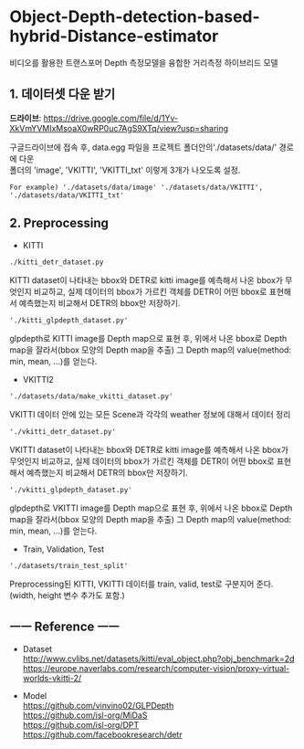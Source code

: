 # Object-Depth-detection-based-hybrid-Distance-estimator
비디오를 활용한 트랜스포머 Depth 측정모델을 융합한 거리측정 하이브리드 모델



## 1. 데이터셋 다운 받기


**드라이브**:
https://drive.google.com/file/d/1Yv-XkVmYVMIxMsoaX0wRP0uc7AgS9XTq/view?usp=sharing

구글드라이브에 접속 후, data.egg 파일을 프로젝트 폴더안의'./datasets/data/' 경로에 다운  
폴더의 'image', 'VKITTI', 'VKITTI_txt' 이렇게 3개가 나오도록 설정.

```
For example) './datasets/data/image' './datasets/data/VKITTI', './datasets/data/VKITTI_txt'
```

## 2. Preprocessing
* KITTI
```
./kitti_detr_dataset.py
```  
KITTI dataset이 나타내는 bbox와 DETR로 kitti image를 예측해서 나온 bbox가 무엇인지 비교하교, 실제 데이터의 bbox가 가르킨 객체를 DETR이 어떤 bbox로 표현해서 예측했는지 비교해서 DETR의 bbox만 저장하기.  
  
```
'./kitti_glpdepth_dataset.py'
```  
glpdepth로 KITTI image를 Depth map으로 표현 후, 위에서 나온 bbox로 Depth map을 잘라서(bbox 모양의 Depth map을 추출) 그 Depth map의 value(method: min, mean, ...)를 얻는다.   
   
* VKITTI2  
```
'./datasets/data/make_vkitti_dataset.py' 
```  
VKITTI 데이터 안에 있는 모든 Scene과 각각의 weather 정보에 대해서 데이터 정리  

```
'./vkitti_detr_dataset.py'
```
VKITTI dataset이 나타내는 bbox와 DETR로 kitti image를 예측해서 나온 bbox가 무엇인지 비교하교, 실제 데이터의 bbox가 가르킨 객체를 DETR이 어떤 bbox로 표현해서 예측했는지 비교해서 DETR의 bbox만 저장하기.  
  
 ```
 './vkitti_glpdepth_dataset.py'
 ```  
glpdepth로 VKITTI image를 Depth map으로 표현 후, 위에서 나온 bbox로 Depth map을 잘라서(bbox 모양의 Depth map을 추출) 그 Depth map의 value(method: min, mean, ...)를 얻는다.     
  
* Train, Validation, Test
```
'./datasets/train_test_split'
```  
Preprocessing된 KITTI, VKITTI 데이터를 train, valid, test로 구분지어 준다. (width, height 변수 추가도 포함.)  
   
## ㅡㅡ Reference ㅡㅡ
- Dataset  
http://www.cvlibs.net/datasets/kitti/eval_object.php?obj_benchmark=2d  
https://europe.naverlabs.com/research/computer-vision/proxy-virtual-worlds-vkitti-2/  

- Model  
https://github.com/vinvino02/GLPDepth  
https://github.com/isl-org/MiDaS  
https://github.com/isl-org/DPT  
https://github.com/facebookresearch/detr  
